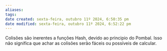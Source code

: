 ```yaml
---
aliases: 
tags: 
date created: sexta-feira, outubro 11º 2024, 6:50:35 pm
date modified: sexta-feira, outubro 11º 2024, 6:52:22 pm
---
```

Colisões são inerentes a funções Hash, devido ao principio do Pombal. Isso não significa que achar as colisões serão fáceis ou possíveis de calcular.